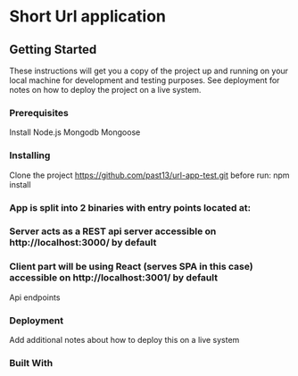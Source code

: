 # Short Url application

## Getting Started

These instructions will get you a copy of the project up and running on your local machine for development and testing purposes. See deployment for notes on how to deploy the project on a live system.

### Prerequisites

Install Node.js
Mongodb
Mongoose

### Installing

Clone the project
https://github.com/past13/url-app-test.git
before run: npm install


### App is split into 2 binaries with entry points located at:


### Server acts as a REST api server accessible on http://localhost:3000/ by default
### Client part will be using React (serves SPA in this case) accessible on http://localhost:3001/ by default

Api endpoints

### Deployment

Add additional notes about how to deploy this on a live system

### Built With



